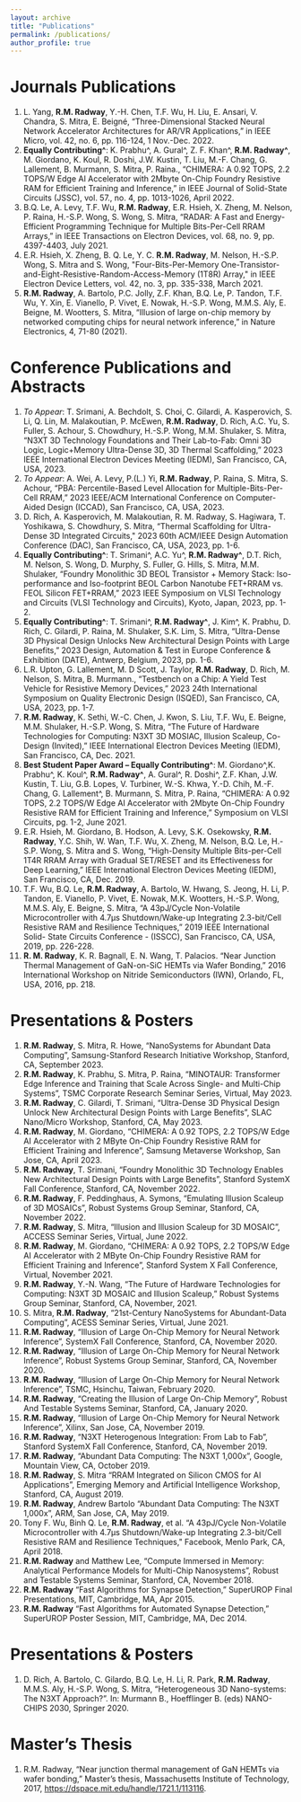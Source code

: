 ```yaml
---
layout: archive
title: "Publications"
permalink: /publications/
author_profile: true
---
```


Journals Publications
====== 
1.	L. Yang, **R.M. Radway**, Y.-H. Chen, T.F. Wu, H. Liu, E. Ansari, V. Chandra, S. Mitra, E. Beigné, “Three-Dimensional Stacked Neural Network Accelerator Architectures for AR/VR Applications,” in IEEE Micro, vol. 42, no. 6, pp. 116-124, 1 Nov.-Dec. 2022.
2.	**Equally Contributing^**: K. Prabhu^, A. Gural^, Z. F. Khan^, **R.M. Radway^**, M. Giordano, K. Koul, R. Doshi, J.W. Kustin, T. Liu, M.-F. Chang, G. Lallement, B. Murmann, S. Mitra, P. Raina., “CHIMERA: A 0.92 TOPS, 2.2 TOPS/W Edge AI Accelerator with 2Mbyte On-Chip Foundry Resistive RAM for Efficient Training and Inference,” in IEEE Journal of Solid-State Circuits (JSSC), vol. 57., no. 4, pp. 1013-1026, April 2022.
3.	B.Q. Le, A. Levy, T.F. Wu, **R.M. Radway**, E.R. Hsieh, X. Zheng, M. Nelson, P. Raina, H.-S.P. Wong, S. Wong, S. Mitra, “RADAR: A Fast and Energy-Efficient Programming Technique for Multiple Bits-Per-Cell RRAM Arrays,” in IEEE Transactions on Electron Devices, vol. 68, no. 9, pp. 4397-4403, July 2021. 
4.	E.R. Hsieh, X. Zheng, B. Q. Le, Y. C. **R.M. Radway**, M. Nelson, H.-S.P. Wong, S. Mitra and S. Wong, "Four-Bits-Per-Memory One-Transistor-and-Eight-Resistive-Random-Access-Memory (1T8R) Array," in IEEE Electron Device Letters, vol. 42, no. 3, pp. 335-338, March 2021.
5.	**R.M. Radway**, A. Bartolo, P.C. Jolly, Z.F. Khan, B.Q. Le, P. Tandon, T.F. Wu, Y. Xin, E. Vianello, P. Vivet, E. Nowak, H.-S.P. Wong, M.M.S. Aly, E. Beigne, M. Wootters, S. Mitra, “Illusion of large on-chip memory by networked computing chips for neural network inference,” in Nature Electronics, 4, 71-80 (2021). 

**Conference Publications and Abstracts**
====== 
1.	_To Appear_: T. Srimani, A. Bechdolt, S. Choi, C. Gilardi, A. Kasperovich, S. Li, Q. Lin, M. Malakoutian, P. McEwen, **R.M. Radway**, D. Rich, A.C. Yu, S. Fuller, S. Achour, S. Chowdhury, H.-S.P. Wong, M.M. Shulaker, S. Mitra, “N3XT 3D Technology Foundations and Their Lab-to-Fab: Omni 3D Logic, Logic+Memory Ultra-Dense 3D, 3D Thermal Scaffolding,” 2023 IEEE International Electron Devices Meeting (IEDM), San Francisco, CA, USA, 2023.
2.	_To Appear_: A. Wei, A. Levy, P.(L.) Yi, **R.M. Radway**, P. Raina, S. Mitra, S. Achour, “PBA: Percentile-Based Level Allocation for Multiple-Bits-Per-Cell RRAM,” 2023 IEEE/ACM International Conference on Computer-Aided Design (ICCAD), San Francisco, CA, USA, 2023. 
3.	D. Rich, A. Kasperovich, M. Malakoutian, R. M. Radway, S. Hagiwara, T. Yoshikawa, S. Chowdhury, S. Mitra, “Thermal Scaffolding for Ultra-Dense 3D Integrated Circuits," 2023 60th ACM/IEEE Design Automation Conference (DAC), San Francisco, CA, USA, 2023, pp. 1-6.
4.	**Equally Contributing^**: T. Srimani^, A.C. Yu^, **R.M. Radway^**, D.T. Rich, M. Nelson, S. Wong, D. Murphy, S. Fuller, G. Hills, S. Mitra, M.M. Shulaker, “Foundry Monolithic 3D BEOL Transistor + Memory Stack: Iso-performance and Iso-footprint BEOL Carbon Nanotube FET+RRAM vs. FEOL Silicon FET+RRAM,” 2023 IEEE Symposium on VLSI Technology and Circuits (VLSI Technology and Circuits), Kyoto, Japan, 2023, pp. 1-2.
5.	**Equally Contributing^**: T. Srimani^, **R.M. Radway^**, J. Kim^, K. Prabhu, D. Rich, C. Gilardi, P. Raina, M. Shulaker, S.K. Lim, S. Mitra, “Ultra-Dense 3D Physical Design Unlocks New Architectural Design Points with Large Benefits,” 2023 Design, Automation & Test in Europe Conference & Exhibition (DATE), Antwerp, Belgium, 2023, pp. 1-6.
6.	L.R. Upton, G. Lallement, M. D Scott, J. Taylor, **R.M. Radway**, D. Rich, M. Nelson, S. Mitra, B. Murmann., “Testbench on a Chip: A Yield Test Vehicle for Resistive Memory Devices,” 2023 24th International Symposium on Quality Electronic Design (ISQED), San Francisco, CA, USA, 2023, pp. 1-7.
7.	**R.M. Radway**, K. Sethi, W.-C. Chen, J. Kwon, S. Liu, T.F. Wu, E. Beigne, M.M. Shulaker, H.-S.P. Wong, S. Mitra, “The Future of Hardware Technologies for Computing: N3XT 3D MOSIAC, Illusion Scaleup, Co-Design (Invited),” IEEE International Electron Devices Meeting (IEDM), San Francisco, CA, Dec. 2021.
8.	**Best Student Paper Award – Equally Contributing^**: M. Giordano^,K. Prabhu^, K. Koul^, **R.M. Radway^**, A. Gural^, R. Doshi^, Z.F. Khan, J.W. Kustin, T. Liu, G.B. Lopes, V. Turbiner, W.-S. Khwa, Y.-D. Chih, M.-F. Chang, G. Lallement^, B. Murmann, S. Mitra, P. Raina, “CHIMERA: A 0.92 TOPS, 2.2 TOPS/W Edge AI Accelerator with 2Mbyte On-Chip Foundry Resistive RAM for Efficient Training and Inference,” Symposium on VLSI Circuits, pg. 1-2, June 2021.
9.	E.R. Hsieh, M. Giordano, B. Hodson, A. Levy, S.K. Osekowsky, **R.M. Radway**, Y.C. Shih, W. Wan, T.F. Wu, X. Zheng, M. Nelson, B.Q. Le, H.-S.P. Wong, S. Mitra and S. Wong, “High-Density Multiple Bits-per-Cell 1T4R RRAM Array with Gradual SET/RESET and its Effectiveness for Deep Learning,” IEEE International Electron Devices Meeting (IEDM), San Francisco, CA, Dec. 2019.
10.	T.F. Wu, B.Q. Le, **R.M. Radway**, A. Bartolo, W. Hwang, S. Jeong, H. Li, P. Tandon, E. Vianello, P. Vivet, E. Nowak, M.K. Wootters, H.-S.P. Wong, M.M.S. Aly, E. Beigne, S. Mitra, “A 43pJ/Cycle Non-Volatile Microcontroller with 4.7μs Shutdown/Wake-up Integrating 2.3-bit/Cell Resistive RAM and Resilience Techniques,” 2019 IEEE International Solid- State Circuits Conference - (ISSCC), San Francisco, CA, USA, 2019, pp. 226-228.
11.	**R. M. Radway**, K. R. Bagnall, E. N. Wang, T. Palacios.  “Near Junction Thermal Management of GaN-on-SiC HEMTs via Wafer Bonding,” 2016 International Workshop on Nitride Semiconductors (IWN), Orlando, FL, USA, 2016, pp. 218.

  
Presentations & Posters
======
1. **R.M. Radway**, S. Mitra, R. Howe, “NanoSystems for Abundant Data Computing”, Samsung-Stanford Research Initiative Workshop, Stanford, CA, September 2023.
2. **R.M. Radway**, K. Prabhu, S. Mitra, P. Raina, “MINOTAUR: Transformer Edge Inference and Training that Scale Across Single- and Multi-Chip Systems”, TSMC Corporate Research Seminar Series, Virtual, May 2023.
3. **R.M. Radway**, C. Gilardi, T. Srimani, “Ultra-Dense 3D Physical Design Unlock New Architectural Design Points with Large Benefits”, SLAC Nano/Micro Workshop, Stanford, CA, May 2023.
4. **R.M. Radway**, M. Giordano, “CHIMERA: A 0.92 TOPS, 2.2 TOPS/W Edge AI Accelerator with 2 MByte On-Chip Foundry Resistive RAM for Efficient Training and Inference”, Samsung Metaverse Workshop, San Jose, CA, April 2023. 
5. **R.M. Radway**, T. Srimani, “Foundry Monolithic 3D Technology Enables New Architectural Design Points with Large Benefits”, Stanford SystemX Fall Conference, Stanford, CA, November 2022.
6. **R.M. Radway**, F. Peddinghaus, A. Symons, “Emulating Illusion Scaleup of 3D MOSAICs”, Robust Systems Group Seminar, Stanford, CA, November 2022.
7. **R.M. Radway**, S. Mitra, “Illusion and Illusion Scaleup for 3D MOSAIC”, ACCESS Seminar Series, Virtual, June 2022.
8. **R.M. Radway**, M. Giordano, “CHIMERA: A 0.92 TOPS, 2.2 TOPS/W Edge AI Accelerator with 2 MByte On-Chip Foundry Resistive RAM for Efficient Training and Inference”, Stanford System X Fall Conference, Virtual, November 2021. 
9. **R.M. Radway**, Y.-N. Wang, “The Future of Hardware Technologies for Computing: N3XT 3D MOSAIC and Illusion Scaleup,” Robust Systems Group Seminar, Stanford, CA, November, 2021.
10. S. Mitra, **R.M. Radway**, “21st-Century NanoSystems for Abundant-Data Computing”, ACESS Seminar Series, Virtual, June 2021. 
11. **R.M. Radway**, “Illusion of Large On-Chip Memory for Neural Network Inference”, SystemX Fall Conference, Stanford, CA, November 2020. 
12. **R.M. Radway**, “Illusion of Large On-Chip Memory for Neural Network Inference”, Robust Systems Group Seminar, Stanford, CA, November 2020. 
13. **R.M. Radway**, “Illusion of Large On-Chip Memory for Neural Network Inference”, TSMC, Hsinchu, Taiwan, February 2020. 
14. **R.M. Radway**, “Creating the Illusion of Large On-Chip Memory”, Robust And Testable Systems Seminar, Stanford, CA, January 2020. 
15. **R.M. Radway**, “Illusion of Large On-Chip Memory for Neural Network Inference”, Xilinx, San Jose, CA, November 2019. 
16. **R.M. Radway**, “N3XT Heterogenous Integration: From Lab to Fab”, Stanford SystemX Fall Conference, Stanford, CA, November 2019. 
17. **R.M. Radway**, “Abundant Data Computing: The N3XT 1,000x”, Google, Mountain View, CA, October 2019.
18. **R.M. Radway**, S. Mitra “RRAM Integrated on Silicon CMOS for AI Applications”, Emerging Memory and Artificial Intelligence Workshop, Stanford, CA, August 2019. 
19. **R.M. Radway**, Andrew Bartolo “Abundant Data Computing: The N3XT 1,000x”, ARM, San Jose, CA, May 2019.
20. Tony F. Wu, Binh Q. Le, **R.M. Radway**, et al. “A 43pJ/Cycle Non-Volatile Microcontroller with 4.7μs Shutdown/Wake-up Integrating 2.3-bit/Cell Resistive RAM and Resilience Techniques," Facebook, Menlo Park, CA, April 2018.
21. **R.M. Radway** and Matthew Lee, “Compute Immersed in Memory: Analytical Performance Models for Multi-Chip Nanosystems”, Robust and Testable Systems Seminar, Stanford, CA, November 2018.  
22. **R.M. Radway** “Fast Algorithms for Synapse Detection,” SuperUROP Final Presentations, MIT, Cambridge, MA, Apr 2015. 
23.	**R.M. Radway** “Fast Algorithms for Automated Synapse Detection,” SuperUROP Poster Session, MIT, Cambridge, MA, Dec 2014. 


Presentations & Posters
======
1.	D. Rich, A. Bartolo, C. Gilardo, B.Q. Le, H. Li, R. Park, **R.M. Radway**, M.M.S. Aly, H.-S.P. Wong, S. Mitra, “Heterogeneous 3D Nano-systems: The N3XT Approach?”. In: Murmann B., Hoefflinger B. (eds) NANO-CHIPS 2030, Springer 2020. 

Master’s Thesis
======
1.	R.M. Radway, “Near junction thermal management of GaN HEMTs via wafer bonding,” Master’s thesis, Massachusetts Institute of Technology, 2017, https://dspace.mit.edu/handle/1721.1/113116.
